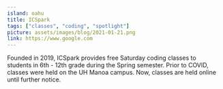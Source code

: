 ```yaml
---
island: oahu
title: ICSpark
tags: ["classes", "coding", "spotlight"]
picture: assets/images/blog/2021-01-21.png
link: https://www.google.com
---
```


Founded in 2019, ICSpark provides free Saturday coding classes to students in 6th - 12th grade during the Spring semester. Prior to COVID, classes were held on the UH Manoa campus. Now, classes are held online until further notice.  
